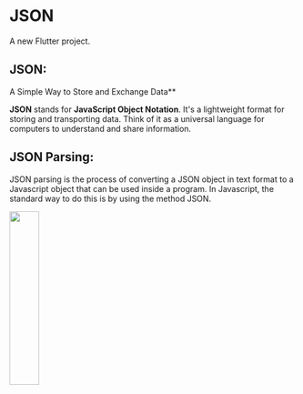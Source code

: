 # JSON

A new Flutter project.
## JSON: 
 A Simple Way to Store and Exchange Data**

**JSON** stands for **JavaScript Object Notation**. It's a lightweight format for storing and transporting data. Think of it as a universal language for computers to understand and share information.

## JSON Parsing:
 JSON parsing is the process of converting a JSON object in text format to a Javascript object that can be used inside a program. In Javascript, the standard way to do this is by using the method JSON.
<p>
 <img src="https://github.com/user-attachments/assets/e5ed81b8-ac92-4328-a77a-0f1240f2bf30" height=28% width=32%>
</p>
